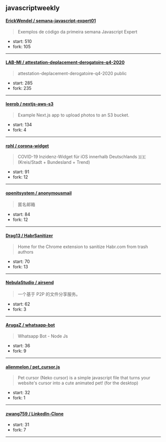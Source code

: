 ## javascriptweekly

#### [ErickWendel / semana-javascript-expert01](https://github.com/ErickWendel/semana-javascript-expert01)

> Exemplos de código da primeira semana Javascript Expert

+ start: 510
+ fork: 105

----


#### [LAB-MI / attestation-deplacement-derogatoire-q4-2020](https://github.com/LAB-MI/attestation-deplacement-derogatoire-q4-2020)

> attestation-deplacement-derogatoire-q4-2020 public

+ start: 285
+ fork: 235

----


#### [leerob / nextjs-aws-s3](https://github.com/leerob/nextjs-aws-s3)

> Example Next.js app to upload photos to an S3 bucket.

+ start: 134
+ fork: 4

----


#### [rphl / corona-widget](https://github.com/rphl/corona-widget)

> COVID-19 Inzidenz-Widget für iOS innerhalb Deutschlands 🇩🇪 (Kreis/Stadt + Bundesland + Trend)

+ start: 91
+ fork: 12

----


#### [openitsystem / anonymousmail](https://github.com/openitsystem/anonymousmail)

> 匿名邮箱

+ start: 84
+ fork: 12

----


#### [Drag13 / HabrSanitizer](https://github.com/Drag13/HabrSanitizer)

> Home for the Chrome extension to sanitize Habr.com from trash authors

+ start: 70
+ fork: 13

----


#### [NebulaStudio / airsend](https://github.com/NebulaStudio/airsend)

> 一个基于 P2P 的文件分享服务。

+ start: 62
+ fork: 3

----


#### [ArugaZ / whatsapp-bot](https://github.com/ArugaZ/whatsapp-bot)

> Whatsapp Bot - Node Js

+ start: 36
+ fork: 9

----


#### [alienmelon / pet_cursor.js](https://github.com/alienmelon/pet_cursor.js)

> Pet cursor (Neko cursor) is a simple javascript file that turns your website's cursor into a cute animated pet! (for the desktop)

+ start: 32
+ fork: 1

----


#### [zwang759 / LinkedIn-Clone](https://github.com/zwang759/LinkedIn-Clone)

> 

+ start: 31
+ fork: 7

----

